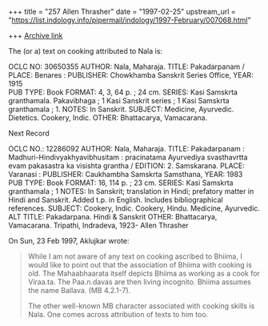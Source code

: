 +++
title = "257 Allen Thrasher"
date = "1997-02-25"
upstream_url = "https://list.indology.info/pipermail/indology/1997-February/007068.html"

+++
[Archive link](https://list.indology.info/pipermail/indology/1997-February/007068.html)

The (or a) text on cooking attributed to Nala is:


  OCLC NO: 30650355
   AUTHOR: Nala, Maharaja.
    TITLE: Pakadarpanam /
    PLACE: Benares :
PUBLISHER: Chowkhamba Sanskrit Series Office,
     YEAR: 1915     
 PUB TYPE: Book
   FORMAT: 4, 3, 64 p. ; 24 cm.
   SERIES: Kasi Samskrta granthamala. Pakavibhaga ; 1
           Kasi Sanskrit series ; 1
           Kasi Samskrta granthamala ; 1.
    NOTES: In Sanskrit.
  SUBJECT: Medicine, Ayurvedic.
           Dietetics.
           Cookery, Indic.
    OTHER: Bhattacarya, Vamacarana.

 Next Record 

 OCLC NO.: 12286092
   AUTHOR: Nala, Maharaja.
    TITLE: Pakadarpanam :
           Madhuri-Hindivyakhyavibhusitam : pracinatama Ayurvediya 
           svasthavrtta evam pakasastra ka visishta grantha /
  EDITION: 2. Samskarana.
    PLACE: Varanasi :
PUBLISHER: Caukhambha Samskrta Samsthana,
     YEAR: 1983     
 PUB TYPE: Book
   FORMAT: 16, 114 p. ; 23 cm.
   SERIES: Kasi Samskrta granthamala ; 1
    NOTES: In Sanskrit; translation in Hindi; prefatory matter in Hindi and 
           Sanskrit.
           Added t.p. in English.
           Includes bibliographical references.
  SUBJECT: Cookery, Indic.
           Cookery, Hindu.
           Medicine, Ayurvedic.
ALT TITLE: Pakadarpana. Hindi & Sanskrit
    OTHER: Bhattacarya, Vamacarana.
           Tripathi, Indradeva, 1923-
Allen Thrasher




On Sun, 23 Feb 1997, Aklujkar wrote:

> While I am not aware of any text on cooking ascribed to Bhiima, I would
> like to point out that the association of Bhiima with cooking is old. The
> Mahaabhaarata itself depicts Bhiima as working as a cook for Viraa.ta. The
> Paa.n.davas are then living incognito. Bhiima assumes the name Ballava. (MB
> 4.2.1-7).
> 
> The other well-known MB character associated with cooking skills is Nala.
> One comes across attribution of texts to him too.
> 
> 
> 
> 
> 
> 





